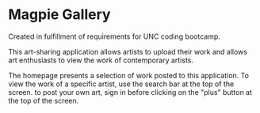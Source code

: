 # Magpie Gallery

Created in fulfillment of requirements for UNC coding bootcamp.

This art-sharing application allows artists to upload their work and allows art enthusiasts to view the work of contemporary artists.

The homepage presents a selection of work posted to this application. To view the work of a specific artist, use the search bar at the top of the screen. to post your own art, sign in before clicking on the "plus" button at the top of the screen.